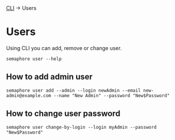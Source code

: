 <div class="breadcrumbs">
    <a href="/administration-guide/runners">CLI</a>
    → Users
</div>

# Users

Using CLI you can add, remove or change user.

```
semaphore user --help
```

## How to add admin user
```
semaphore user add --admin --login newAdmin --email new-admin@example.com --name "New Admin" --password "New$Password"
```

## How to change user password
```
semaphore user change-by-login --login myAdmin --password "New$Password"
```
